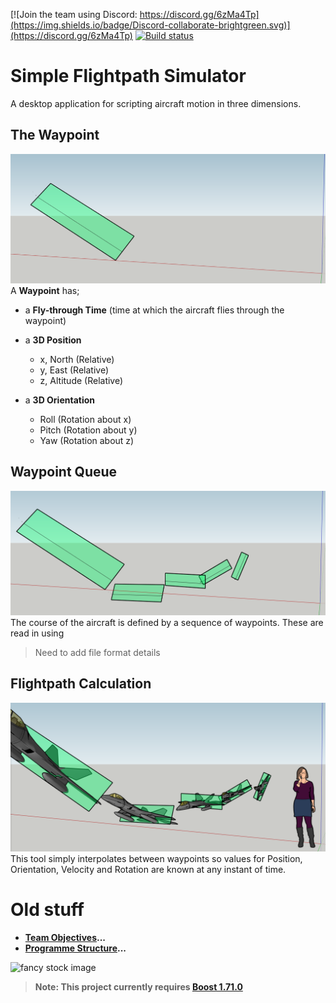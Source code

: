 [![Join the team using Discord: https://discord.gg/6zMa4Tp](https://img.shields.io/badge/Discord-collaborate-brightgreen.svg)](https://discord.gg/6zMa4Tp)
[![Build status](https://ci.appveyor.com/api/projects/status/07276mey39n8kaob?svg=true)](https://ci.appveyor.com/project/DavidMcCabe/simpleflightpathsimulator)

# Simple Flightpath Simulator

A desktop application for scripting aircraft motion in three dimensions.

## The Waypoint
![Waypoint Illustration 1](./docs/artwork/Waypoint-Illustrations/Waypoint-Illustration1.PNG)
A **Waypoint** has;
- a **Fly-through Time** (time at which the aircraft flies through the waypoint)
- a **3D Position**
  - x, North (Relative)
  - y, East (Relative)
  - z, Altitude (Relative)

- a **3D Orientation**
  - Roll (Rotation about x)
  - Pitch (Rotation about y)
  - Yaw (Rotation about z)

## Waypoint Queue
![Waypoint Illustration 2](./docs/artwork/Waypoint-Illustrations/Waypoint-Illustration2.PNG)
The course of the aircraft is defined by a sequence of waypoints.  These are read in using 
> Need to add file format details

## Flightpath Calculation
![Waypoint Illustration 3](./docs/artwork/Waypoint-Illustrations/Waypoint-Illustration3.PNG)
This tool simply interpolates between waypoints so values for Position, Orientation, Velocity and Rotation are known at any instant of time. 

# Old stuff

- **[Team Objectives](./docs/programme_goals.md)...**
- **[Programme Structure](./docs/programme_structure.md)...**

![fancy stock image](https://cdn.pixabay.com/photo/2019/03/23/20/01/aircraft-4076160_1280.jpg)

> **Note: This project currently requires [Boost 1.71.0](https://www.boost.org/users/history/version_1_71_0.html)**

